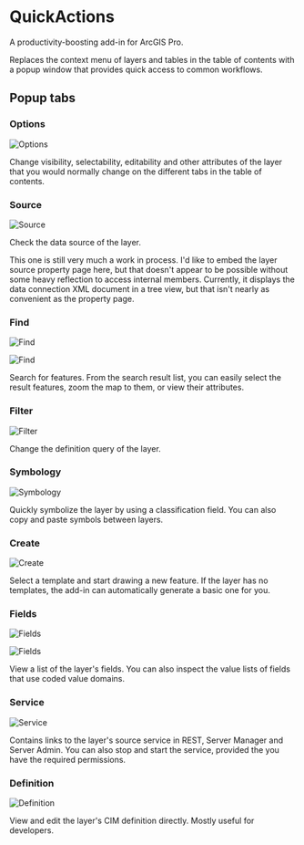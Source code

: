 # QuickActions

A productivity-boosting add-in for ArcGIS Pro.

Replaces the context menu of layers and tables in the table of contents with a popup window that provides quick access to common workflows.

## Popup tabs

### Options

![Options](docs/tabs-options.png)

Change visibility, selectability, editability and other attributes of the layer that you would normally change on the different tabs in the table of contents.

### Source

![Source](docs/tabs-source.png)

Check the data source of the layer.

This one is still very much a work in process. I'd like to embed the layer source property page here, but that doesn't appear to be possible without some heavy reflection to access internal members. Currently, it displays the data connection XML document in a tree view, but that isn't nearly as convenient as the property page.

### Find

![Find](docs/tabs-find-1.png)

![Find](docs/tabs-find-2.png)

Search for features. From the search result list, you can easily select the result features, zoom the map to them, or view their attributes.

### Filter

![Filter](docs/tabs-filter.png)

Change the definition query of the layer.

### Symbology

![Symbology](docs/tabs-symbology.png)

Quickly symbolize the layer by using a classification field. You can also copy and paste symbols between layers.

### Create

![Create](docs/tabs-create.png)

Select a template and start drawing a new feature. If the layer has no templates, the add-in can automatically generate a basic one for you.

### Fields

![Fields](docs/tabs-fields-1.png)

![Fields](docs/tabs-fields-2.png)

View a list of the layer's fields. You can also inspect the value lists of fields that use coded value domains.

### Service

![Service](docs/tabs-service.png)

Contains links to the layer's source service in REST, Server Manager and Server Admin. You can also stop and start the service, provided the you have the required permissions.

### Definition

![Definition](docs/tabs-definition.png)

View and edit the layer's CIM definition directly. Mostly useful for developers.
